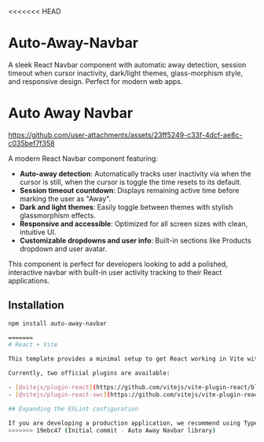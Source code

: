 <<<<<<< HEAD
# Auto-Away-Navbar
A sleek React Navbar component with automatic away detection, session timeout when cursor inactivity, dark/light themes, glass-morphism style, and responsive design. Perfect for modern web apps.

# Auto Away Navbar



https://github.com/user-attachments/assets/23ff5249-c33f-4dcf-ae8c-c035bef7f358



A modern React Navbar component featuring:

- **Auto-away detection**: Automatically tracks user inactivity via when the cursor is still, when the cursor is toggle the time resets to its default.
- **Session timeout countdown**: Displays remaining active time before marking the user as "Away".
- **Dark and light themes**: Easily toggle between themes with stylish glassmorphism effects.
- **Responsive and accessible**: Optimized for all screen sizes with clean, intuitive UI.
- **Customizable dropdowns and user info**: Built-in sections like Products dropdown and user avatar.

This component is perfect for developers looking to add a polished, interactive navbar with built-in user activity tracking to their React applications.

## Installation

```bash
npm install auto-away-navbar

=======
# React + Vite

This template provides a minimal setup to get React working in Vite with HMR and some ESLint rules.

Currently, two official plugins are available:

- [@vitejs/plugin-react](https://github.com/vitejs/vite-plugin-react/blob/main/packages/plugin-react) uses [Babel](https://babeljs.io/) for Fast Refresh
- [@vitejs/plugin-react-swc](https://github.com/vitejs/vite-plugin-react/blob/main/packages/plugin-react-swc) uses [SWC](https://swc.rs/) for Fast Refresh

## Expanding the ESLint configuration

If you are developing a production application, we recommend using TypeScript with type-aware lint rules enabled. Check out the [TS template](https://github.com/vitejs/vite/tree/main/packages/create-vite/template-react-ts) for information on how to integrate TypeScript and [`typescript-eslint`](https://typescript-eslint.io) in your project.
>>>>>>> 19ebc47 (Initial commit - Auto Away Navbar library)
